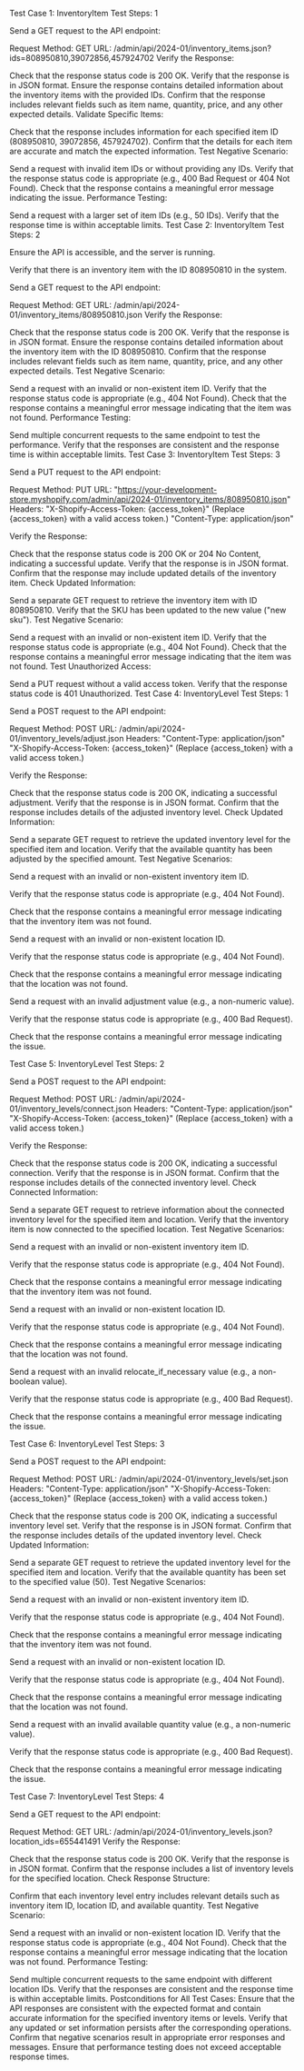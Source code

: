 Test Case 1: InventoryItem
Test Steps: 1

Send a GET request to the API endpoint:

Request Method: GET
URL: /admin/api/2024-01/inventory_items.json?ids=808950810,39072856,457924702
Verify the Response:

Check that the response status code is 200 OK.
Verify that the response is in JSON format.
Ensure the response contains detailed information about the inventory items with the provided IDs.
Confirm that the response includes relevant fields such as item name, quantity, price, and any other expected details.
Validate Specific Items:

Check that the response includes information for each specified item ID (808950810, 39072856, 457924702).
Confirm that the details for each item are accurate and match the expected information.
Test Negative Scenario:

Send a request with invalid item IDs or without providing any IDs.
Verify that the response status code is appropriate (e.g., 400 Bad Request or 404 Not Found).
Check that the response contains a meaningful error message indicating the issue.
Performance Testing:

Send a request with a larger set of item IDs (e.g., 50 IDs).
Verify that the response time is within acceptable limits.
Test Case 2: InventoryItem
Test Steps: 2

Ensure the API is accessible, and the server is running.

Verify that there is an inventory item with the ID 808950810 in the system.

Send a GET request to the API endpoint:

Request Method: GET
URL: /admin/api/2024-01/inventory_items/808950810.json
Verify the Response:

Check that the response status code is 200 OK.
Verify that the response is in JSON format.
Ensure the response contains detailed information about the inventory item with the ID 808950810.
Confirm that the response includes relevant fields such as item name, quantity, price, and any other expected details.
Test Negative Scenario:

Send a request with an invalid or non-existent item ID.
Verify that the response status code is appropriate (e.g., 404 Not Found).
Check that the response contains a meaningful error message indicating that the item was not found.
Performance Testing:

Send multiple concurrent requests to the same endpoint to test the performance.
Verify that the responses are consistent and the response time is within acceptable limits.
Test Case 3: InventoryItem
Test Steps: 3

Send a PUT request to the API endpoint:

Request Method: PUT
URL: "https://your-development-store.myshopify.com/admin/api/2024-01/inventory_items/808950810.json"
Headers:
"X-Shopify-Access-Token: {access_token}" (Replace {access_token} with a valid access token.)
"Content-Type: application/json"

Verify the Response:

Check that the response status code is 200 OK or 204 No Content, indicating a successful update.
Verify that the response is in JSON format.
Confirm that the response may include updated details of the inventory item.
Check Updated Information:

Send a separate GET request to retrieve the inventory item with ID 808950810.
Verify that the SKU has been updated to the new value ("new sku").
Test Negative Scenario:

Send a request with an invalid or non-existent item ID.
Verify that the response status code is appropriate (e.g., 404 Not Found).
Check that the response contains a meaningful error message indicating that the item was not found.
Test Unauthorized Access:

Send a PUT request without a valid access token.
Verify that the response status code is 401 Unauthorized.
Test Case 4: InventoryLevel
Test Steps: 1

Send a POST request to the API endpoint:

Request Method: POST
URL: /admin/api/2024-01/inventory_levels/adjust.json
Headers:
"Content-Type: application/json"
"X-Shopify-Access-Token: {access_token}" (Replace {access_token} with a valid access token.)

Verify the Response:

Check that the response status code is 200 OK, indicating a successful adjustment.
Verify that the response is in JSON format.
Confirm that the response includes details of the adjusted inventory level.
Check Updated Information:

Send a separate GET request to retrieve the updated inventory level for the specified item and location.
Verify that the available quantity has been adjusted by the specified amount.
Test Negative Scenarios:

Send a request with an invalid or non-existent inventory item ID.

Verify that the response status code is appropriate (e.g., 404 Not Found).

Check that the response contains a meaningful error message indicating that the inventory item was not found.

Send a request with an invalid or non-existent location ID.

Verify that the response status code is appropriate (e.g., 404 Not Found).

Check that the response contains a meaningful error message indicating that the location was not found.

Send a request with an invalid adjustment value (e.g., a non-numeric value).

Verify that the response status code is appropriate (e.g., 400 Bad Request).

Check that the response contains a meaningful error message indicating the issue.

Test Case 5: InventoryLevel
Test Steps: 2

Send a POST request to the API endpoint:

Request Method: POST
URL: /admin/api/2024-01/inventory_levels/connect.json
Headers:
"Content-Type: application/json"
"X-Shopify-Access-Token: {access_token}" (Replace {access_token} with a valid access token.)

Verify the Response:

Check that the response status code is 200 OK, indicating a successful connection.
Verify that the response is in JSON format.
Confirm that the response includes details of the connected inventory level.
Check Connected Information:

Send a separate GET request to retrieve information about the connected inventory level for the specified item and location.
Verify that the inventory item is now connected to the specified location.
Test Negative Scenarios:

Send a request with an invalid or non-existent inventory item ID.

Verify that the response status code is appropriate (e.g., 404 Not Found).

Check that the response contains a meaningful error message indicating that the inventory item was not found.

Send a request with an invalid or non-existent location ID.

Verify that the response status code is appropriate (e.g., 404 Not Found).

Check that the response contains a meaningful error message indicating that the location was not found.

Send a request with an invalid relocate_if_necessary value (e.g., a non-boolean value).

Verify that the response status code is appropriate (e.g., 400 Bad Request).

Check that the response contains a meaningful error message indicating the issue.

Test Case 6: InventoryLevel
Test Steps: 3

Send a POST request to the API endpoint:

Request Method: POST
URL: /admin/api/2024-01/inventory_levels/set.json
Headers:
"Content-Type: application/json"
"X-Shopify-Access-Token: {access_token}" (Replace {access_token} with a valid access token.)


Check that the response status code is 200 OK, indicating a successful inventory level set.
Verify that the response is in JSON format.
Confirm that the response includes details of the updated inventory level.
Check Updated Information:

Send a separate GET request to retrieve the updated inventory level for the specified item and location.
Verify that the available quantity has been set to the specified value (50).
Test Negative Scenarios:

Send a request with an invalid or non-existent inventory item ID.

Verify that the response status code is appropriate (e.g., 404 Not Found).

Check that the response contains a meaningful error message indicating that the inventory item was not found.

Send a request with an invalid or non-existent location ID.

Verify that the response status code is appropriate (e.g., 404 Not Found).

Check that the response contains a meaningful error message indicating that the location was not found.

Send a request with an invalid available quantity value (e.g., a non-numeric value).

Verify that the response status code is appropriate (e.g., 400 Bad Request).

Check that the response contains a meaningful error message indicating the issue.

Test Case 7: InventoryLevel
Test Steps: 4

Send a GET request to the API endpoint:

Request Method: GET
URL: /admin/api/2024-01/inventory_levels.json?location_ids=655441491
Verify the Response:

Check that the response status code is 200 OK.
Verify that the response is in JSON format.
Confirm that the response includes a list of inventory levels for the specified location.
Check Response Structure:

Confirm that each inventory level entry includes relevant details such as inventory item ID, location ID, and available quantity.
Test Negative Scenario:

Send a request with an invalid or non-existent location ID.
Verify that the response status code is appropriate (e.g., 404 Not Found).
Check that the response contains a meaningful error message indicating that the location was not found.
Performance Testing:

Send multiple concurrent requests to the same endpoint with different location IDs.
Verify that the responses are consistent and the response time is within acceptable limits.
Postconditions for All Test Cases:
Ensure that the API responses are consistent with the expected format and contain accurate information for the specified inventory items or levels.
Verify that any updated or set information persists after the corresponding operations.
Confirm that negative scenarios result in appropriate error responses and messages.
Ensure that performance testing does not exceed acceptable response times.